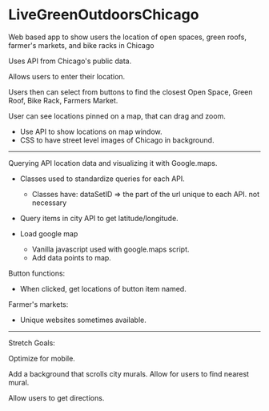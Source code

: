 # LiveGreenOutdoorsChicago
Web based app to show users the location of open spaces, green roofs, farmer's markets, and bike racks in Chicago

Uses API from Chicago's public data.

Allows users to enter their location.

Users then can select from buttons to find the closest Open Space, Green Roof, Bike Rack, Farmers Market.

User can see locations pinned on a map, that can drag and zoom.

- Use API to show locations on map window.
- CSS to have street level images of Chicago in background.

-------------------------
Querying API location data and visualizing it with Google.maps.
  - Classes used to standardize queries for each API.
    - Classes have:
      dataSetID => the part of the url unique to each API.
      <!-- queryType => what we're querying.  --> not necessary

  - Query items in city API to get latitude/longitude.
  - Load google map
    - Vanilla javascript used with google.maps script. 
    - Add data points to map.

Button functions:
  - When clicked, get locations of button item named.

Farmer's markets:
  - Unique websites sometimes available.

-------------------------
Stretch Goals:

Optimize for mobile.

Add a background that scrolls city murals. Allow for users to find nearest mural.

Allow users to get directions.
